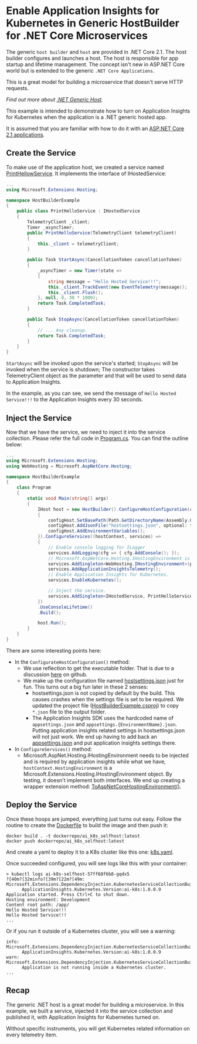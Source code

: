# Enable Application Insights for Kubernetes in Generic HostBuilder for .NET Core Microservices
The generic `host builder` and `host` are provided in .NET Core 2.1. The host builder configures and launches a host. The host is responsible for app startup and lifetime management. The concept isn't new in ASP.NET Core world but is extended to the generic `.NET Core Applications`.

This is a great model for building a microservice that doesn't serve HTTP requests.

_Find out more about [.NET Generic Host](https://docs.microsoft.com/en-us/aspnet/core/fundamentals/host/generic-host?view=aspnetcore-2.1)._

This example is intended to demonstrate how to turn on Application Insights for Kubernetes when the application is a .NET generic hosted app.

It is assumed that you are familiar with how to do it with an [ASP.NET Core 2.1 applications](https://github.com/Microsoft/ApplicationInsights-Kubernetes/tree/develop/examples/BasicUsage_clr21_RBAC).


## Create the Service
To make use of the application host, we created a service named [PrintHellowService](./src/PrintHelloService.cs). It implements the interface of IHostedService:
```csharp
...
using Microsoft.Extensions.Hosting;

namespace HostBuilderExample
{
    public class PrintHelloService : IHostedService
    {
        TelemetryClient _client;
        Timer _asyncTimer;
        public PrintHelloService(TelemetryClient telemetryClient)
        {
            this._client = telemetryClient;
        }

        public Task StartAsync(CancellationToken cancellationToken)
        {
            _asyncTimer = new Timer(state =>
            {
                string message = "Hello Hosted Service!!!";
                this._client.TrackEvent(new EventTelemetry(message));
                this._client.Flush();
            }, null, 0, 30 * 1000);
            return Task.CompletedTask;
        }

        public Task StopAsync(CancellationToken cancellationToken)
        {
            // ... Any cleanup.
            return Task.CompletedTask;
        }
    }
}
```
`StartAsync` will be invoked upon the service's started; `StopAsync` will be invoked when the service is shutdown; The constructor takes TelemetryClient object as the parameter and that will be used to send data to Application Insights.

In the example, as you can see, we send the message of `Hello Hosted Service!!!` to the Application Insights every 30 seconds.

## Inject the Service
Now that we have the service, we need to inject it into the service collection. Please refer the full code in [Program.cs](./src/Program.cs). You can find the outline below:
```csharp
...
using Microsoft.Extensions.Hosting;
using WebHosting = Microsoft.AspNetCore.Hosting;

namespace HostBuilderExample
{
    class Program
    {
        static void Main(string[] args)
        {
            IHost host = new HostBuilder().ConfigureHostConfiguration(configHost =>
            {
                configHost.SetBasePath(Path.GetDirectoryName(Assembly.GetEntryAssembly().Location));
                configHost.AddJsonFile("hostsettings.json", optional: false);
                configHost.AddEnvironmentVariables();
            }).ConfigureServices((hostContext, services) =>
            {
                // Enable console logging for ILogger
                services.AddLogging(cfg => { cfg.AddConsole(); });
                // Microsoft.AspNetCore.Hosting.IHostingEnvironment is required by Application Insights SDK
                services.AddSingleton<WebHosting.IHostingEnvironment>(provider => hostContext.HostingEnvironment.ToAspNetCoreHostingEnvironment());
                services.AddApplicationInsightsTelemetry();
                // Enable Application Insights for Kubernetes.
                services.EnableKubernetes();

                // Inject the service.
                services.AddSingleton<IHostedService, PrintHelloService>();
            })
            .UseConsoleLifetime()
            .Build();

            host.Run();
        }
    }
}
```
There are some interesting points here:
* In the `ConfigurateHostConfiguration()` method:
  * We use reflection to get the executable folder. That is due to a discussion [here](https://github.com/dotnet/project-system/issues/589) on github.
  * We make up the configuration file named [hostsettings.json](./src/hostsettings.json) just for fun. This turns out a big fun later in these 2 senses:
    * hostsettings.json is not copied by default by the build. This causes crashes when the settings file is set to be required. We updated the project file ([HostBuilderExample.csproj](./src/HostBuilderExample.csproj)) to copy `*.json` file to the output folder.
    * The Application Insights SDK uses the hardcoded name of `appsettings.json` and `appsettings.{EnvironmentName}.json`. Putting application insights related settings in hostsettings.json will not just work. We end up having to add back an [appsettings.json](./src/appsettings.json) and put application insights settings there.
* In `ConfigureServices()` method:
  * Microsoft.AspNet.Hosting.IHostingEnvironment needs to be injected and is required by application insights while what we have, `hostContext.HostingEnvironment` is a Microsoft.Extensions.Hosting.IHostingEnvironment object. By testing, it doesn't implement both interfaces. We end up creating a wrapper extension method: [ToAspNetCoreHostingEnvironment()](./src/Extensions.cs).


## Deploy the Service
Once these hoops are jumped, everything just turns out easy. Follow the routine to create the [Dockerfile](./src/Dockerfile) to build the image and then push it:
```
docker build . -t dockerrepo/ai_k8s_selfhost:latest
docker push dockerrepo/ai_k8s_selfhost:latest
```
And create a yaml to deploy it to a K8s cluster like this one: [k8s.yaml](./k8s/k8s.yaml).

Once succeeded configured, you will see logs like this with your container:
```logs
> kubectl logs ai-k8s-selfhost-57ff68f6b8-gqdx5
?[40m?[32minfo?[39m?[22m?[49m: Microsoft.Extensions.DependencyInjection.KubernetesServiceCollectionBuilder[0]
      ApplicationInsights.Kubernetes.Version:ai-k8s:1.0.0.9
Application started. Press Ctrl+C to shut down.
Hosting environment: Development
Content root path: /app/
Hello Hosted Service!!!
Hello Hosted Service!!!
...
```

Or if you run it outside of a Kubernetes cluster, you will see a warning:
```
info: Microsoft.Extensions.DependencyInjection.KubernetesServiceCollectionBuilder[0]
      ApplicationInsights.Kubernetes.Version:ai-k8s:1.0.0.9
warn: Microsoft.Extensions.DependencyInjection.KubernetesServiceCollectionBuilder[0]
      Application is not running inside a Kubernetes cluster.
...
```

## Recap
The generic .NET host is a great model for building a microservice. In this example, we built a service, injected it into the service collection and published it, with Application Insights for Kubernetes turned on.

Without specific instruments, you will get Kubernetes related information on every telemetry item.